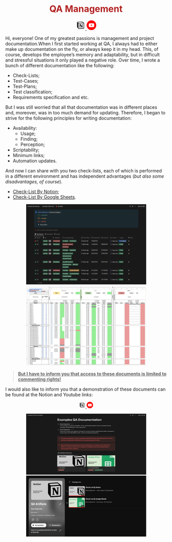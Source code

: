 <h1
    align = "center"
    style = "color:FireBrick">
    QA Management
</h1>

<p align = "center">
<a
href = "https://msgrigorovich.notion.site/Examples-QA-Documentation-0a0364079ea8475f9f5e0abfe7ffb5a7?pvs=4">
<img width="30" height="30" src="https://github.com/msgrigorovich/QA/blob/main/README_PICTURES/NotionIcon.png?raw=true">
</a>
<a
href = "https://www.youtube.com/playlist?list=PLx-SIa_GsuSM37wGE4W73P1BdUEONdCP8">
<img width="30" height="30" src="https://github.com/msgrigorovich/msgrigorovich/blob/main/README_PICTURES/YoutubeIcon.png?raw=true">
</a>
</p>

Hi, everyone! One of my greatest passions is management and project documentation.When I first started working at QA, I always had to either make up documentation on the fly, or always keep it in my head. This, of course, develops the employee’s memory and adaptability, but in difficult and stressful situations it only played a negative role.
Over time, I wrote a bunch of different documentation like the following:
* Check-Lists;
* Test-Cases; 
* Test-Plans; 
* Test classification; 
* Requirements specification and etc.

But I was still worried that all that documentation was in different places and, moreover, was in too much demand for updating. Therefore, I began to strive for the following principles for writing documentation:
* Availability: 
  * Usage; 
  * Finding; 
  * Perception; 
* Scriptability; 
* Minimum links; 
* Automation updates. 

And now I can share with you two check-lists, each of which is performed in a different environment and has independent advantages (_but also some disadvantages, of course_).

* [Check-List By Notion](https://msgrigorovich.notion.site/By-Notion-404a26c581ad4ec8aab10e5b8e7e6399?pvs=4); 
* [Check-List By Google Sheets](https://docs.google.com/spreadsheets/d/1twi5y0b1nJ8GebSvn0_-9T8_YvOP_WkV/edit#gid=1007228740).

<p align = "center">
<a
href = "https://msgrigorovich.notion.site/By-Notion-404a26c581ad4ec8aab10e5b8e7e6399?pvs=4">
<img width="375" height="250" src="https://github.com/msgrigorovich/QA/blob/main/README_PICTURES/CheckListByNotion.jpg?raw=true">
</a>
<a
href = "https://docs.google.com/spreadsheets/d/1twi5y0b1nJ8GebSvn0_-9T8_YvOP_WkV/edit#gid=1007228740">
<img width="375" height="250" src="https://github.com/msgrigorovich/QA/blob/main/README_PICTURES/CheckListByGoogle.jpg?raw=true">
</a>
</p>

><u><b>But I have to inform you that access to these documents is limited to commenting rights!</b></u>

I would also like to inform you that a demonstration of these documents can be found at the Notion and Youtube links:

<p align = "center">
<a
href = "https://msgrigorovich.notion.site/Examples-QA-Documentation-0a0364079ea8475f9f5e0abfe7ffb5a7?pvs=4">
<img width="20" height="20" src="https://github.com/msgrigorovich/QA/blob/main/README_PICTURES/NotionIcon.png?raw=true">
</a>
<a
href = "https://www.youtube.com/playlist?list=PLx-SIa_GsuSM37wGE4W73P1BdUEONdCP8">
<img width="20" height="20" src="https://github.com/msgrigorovich/msgrigorovich/blob/main/README_PICTURES/YoutubeIcon.png?raw=true">
</a>
</p>

<p align = "center">
<img width="375" height="190" src="https://github.com/msgrigorovich/QA/blob/main/README_PICTURES/NotionDoc.jpg?raw=true">
<img width="375" height="190" src="https://github.com/msgrigorovich/QA/blob/main/README_PICTURES/YoutubePlaylist.jpg?raw=true">
</p>
